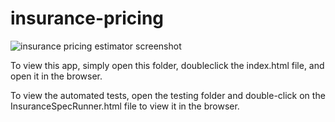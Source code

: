 # insurance-pricing

![insurance pricing estimator screenshot]('./assets/life-insurance-pricing-estimator.png')

To view this app, simply open this folder, doubleclick the index.html file, and open it in the browser.

To view the automated tests, open the testing folder and double-click on the InsuranceSpecRunner.html file to view it in the browser.
